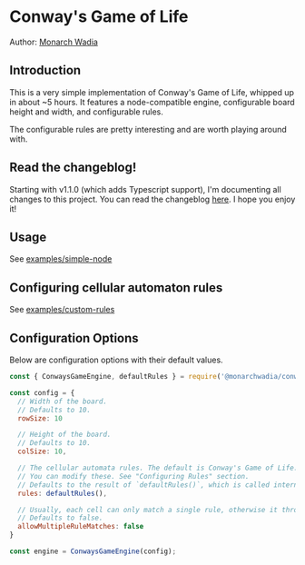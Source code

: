 # Conway's Game of Life

Author: [Monarch Wadia](https://linkedin.com/in/monarchwadia)

## Introduction

This is a very simple implementation of Conway's Game of Life, whipped up in about ~5 hours. It features a node-compatible engine, configurable board height and width, and configurable rules.

The configurable rules are pretty interesting and are worth playing around with.

## Read the changeblog!

Starting with v1.1.0 (which adds Typescript support), I'm documenting all changes to this project. You can read the changeblog [here](changeblog/2020-04-25-adding-ts-and-jest.md). I hope you enjoy it!

## Usage

See [examples/simple-node](./examples/simple-node/index.js)

## Configuring cellular automaton rules

See [examples/custom-rules](./examples/custom-rules/index.js)

## Configuration Options

Below are configuration options with their default values.

```javascript
const { ConwaysGameEngine, defaultRules } = require('@monarchwadia/conways-game-engine');

const config = {
  // Width of the board. 
  // Defaults to 10.
  rowSize: 10

  // Height of the board. 
  // Defaults to 10.
  colSize: 10,

  // The cellular automata rules. The default is Conway's Game of Life. 
  // You can modify these. See "Configuring Rules" section.
  // Defaults to the result of `defaultRules()`, which is called internally.
  rules: defaultRules(), 

  // Usually, each cell can only match a single rule, otherwise it throws an error. Set to 'true' to allow multiple rules.
  // Defaults to false.
  allowMultipleRuleMatches: false 
}

const engine = ConwaysGameEngine(config);
```